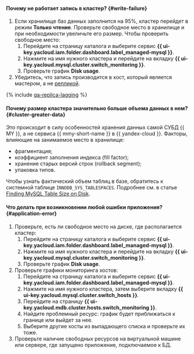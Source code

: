 #### Почему не работает запись в кластер? {#write-failure}

1. Если хранилище баз данных заполнится на 95%, кластер перейдет в режим **Только чтение**. Проверьте свободное место в хранилище и при необходимости увеличьте его размер. Чтобы проверить свободное место:
   1. Перейдите на страницу каталога и выберите сервис **{{ ui-key.yacloud.iam.folder.dashboard.label_managed-mysql }}**.
   1. Нажмите на имя нужного кластера и перейдите на вкладку **{{ ui-key.yacloud.mysql.cluster.switch_monitoring }}**.
   1. Проверьте график **Disk usage**.
1. Убедитесь, что запись производится в хост, который является мастером, а не [репликой](mysql.md#read-only-instance).

{% include [qa-replica-lagging](../../_includes/mdb/mmy/qa-replica-lagging.md) %}

#### Почему размер кластера значительно больше объема данных в нем? {#cluster-greater-data}

Это происходит в силу особенностей хранения данных самой СУБД {{ MY }}, а не сервиса {{ mmy-short-name }} в {{ yandex-cloud }}. Факторы, влияющие на занимаемое место в хранилище:
* фрагментация;
* коэффициент заполнения индекса (fill factor);
* хранение старых версий строк (rollback segment);
* упаковка типов.

Чтобы узнать фактический объем таблиц в базе, обратитесь к системной таблице `INNODB_SYS_TABLESPACES`. Подробнее см. в статье [Finding MySQL Table Size on Disk](https://www.percona.com/blog/2016/01/26/finding_mysql_table_size_on_disk).

#### Что делать при возникновении любой ошибки приложения? {#application-error}

1. Проверьте, есть ли свободное место на диске, где располагается кластер:
   1. Перейдите на страницу каталога и выберите сервис **{{ ui-key.yacloud.iam.folder.dashboard.label_managed-mysql }}**.
   1. Нажмите на имя нужного кластера и перейдите на вкладку **{{ ui-key.yacloud.mysql.cluster.switch_monitoring }}**.
   1. Проверьте график **Disk usage**.
1. Проверьте графики мониторинга хостов:
   1. Перейдите на страницу каталога и выберите сервис **{{ ui-key.yacloud.iam.folder.dashboard.label_managed-mysql }}**.
   1. Нажмите на имя нужного кластера, затем выберите вкладку **{{ ui-key.yacloud.mysql.cluster.switch_hosts }}**.
   1. Перейдите на страницу **{{ ui-key.yacloud.mdb.cluster.hosts.switch_monitoring }}**.
   1. Найдите проблемный ресурс: график будет приближаться к границе или выйдет за нее.
   1. Выберите другие хосты из выпадающего списка и проверьте их тоже.
1. Проверьте наличие свободных ресурсов на виртуальной машине или сервере, где запущено приложение, подключаемое к БД.

